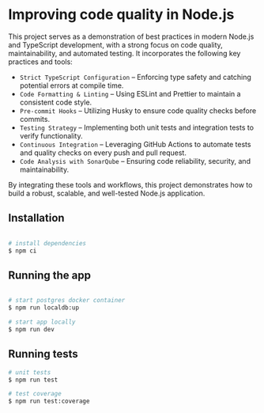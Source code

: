 # Improving code quality in Node.js

This project serves as a demonstration of best practices in modern Node.js and TypeScript development, with a strong focus on code quality, maintainability, and automated testing. It incorporates the following key practices and tools:

- `Strict TypeScript Configuration` – Enforcing type safety and catching potential errors at compile time.
- `Code Formatting & Linting` – Using ESLint and Prettier to maintain a consistent code style.
- `Pre-commit Hooks` – Utilizing Husky to ensure code quality checks before commits.
- `Testing Strategy` – Implementing both unit tests and integration tests to verify functionality.
- `Continuous Integration` – Leveraging GitHub Actions to automate tests and quality checks on every push and pull request.
- `Code Analysis with SonarQube` – Ensuring code reliability, security, and maintainability.

By integrating these tools and workflows, this project demonstrates how to build a robust, scalable, and well-tested Node.js application.

## Installation

```bash

# install dependencies
$ npm ci
```

## Running the app

```bash

# start postgres docker container
$ npm run localdb:up

# start app locally
$ npm run dev

```

## Running tests

```bash
# unit tests
$ npm run test

# test coverage
$ npm run test:coverage
```
